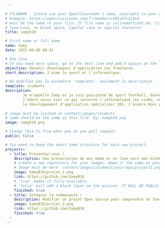```yaml
---

# FILENAME : please use your OpenClassrooms's name, available in your url.
# Example: https://openclassrooms.com/fr/members/d65v07s2j9c6
# must be the name of your file. If file name is celinemartinet.md, title is celinemartinet.
# lowercase, no blank space, Capital case or special character.
title: samyb10

# First name or full name
name: Samy
date: 2022-09-06 08:31

# One line.
# If you need more space, go to the next line and add 4 spaces on the left, as in 'description'.
objective: Devenir développeur d'application ios freelance.
short_description: J'aime le sport et l'informatique.

# Ne modifiez pas le paramètre 'template', seulement la description
template: students
description:
        Je m'appelle Samy et je suis passionné de sport football, basket, tennis, boxe,
        j'adore aussi tout ce qui concerne l'informatique jeu vidéo, nouvelle technologie et en particularité,
        le développement d'application spécialiser IOS. J'espère donc pouvoir en faire mon métier.
        
# image must be located in content/images/students
# name should be the same as this file. Eg: samyb10.png
image: samyb10.png

# Change this to True when you do you pull request.
public: False

# You need to keep the exact same structure for each new project.
projects:
  - title: Présentez-vous !
    description: Une présentation de moi-même et un lien vers mon GitHub
    # Create a new repository for your images. Name it the same as your nickname and profile picture.
    # Image must be here: content/images/students/yourrepo/project1.png
    image: SamyB10/projet_1.png
    link: https://github.com/SamyB10
    # 'true' makes it fully available.
    # 'false' will add a black layer on the picture. IT WILL BE PUBLIC!
    finished: true
  - title: Intégrez la communauté !
    description: Modifier un projet Open Source pour comprendre le fonctionnement de Git, de Github et des pull requests.
    image: SamyB10/projet_2.png
    link: https://github.com/SamyB10
    finished: true
  -
---
```

